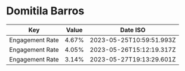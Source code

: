 # Domitila Barros

| Key             | Value | Date ISO                 |
| --------------- | ----- | ------------------------ |
| Engagement Rate | 4.67% | 2023-05-25T10:59:51.993Z |
| Engagement Rate | 4.05% | 2023-05-26T15:12:19.317Z |
| Engagement Rate | 3.14% | 2023-05-27T19:13:29.601Z |